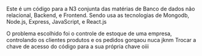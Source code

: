 Este é um código para a N3 conjunta das matérias de Banco de dados não relacional, Backend, e Frontend.
Sendo usa as tecnologias de Mongodb, Node.js,  Express,  JavaScript, e React.js

O problema escolhido foi o controle de estoque de uma empresa, controlando os clientes produtos e os pedidos
 gorqaou nuca
jknm
Trocar a chave de acesso do código para a sua própria chave 
oiii